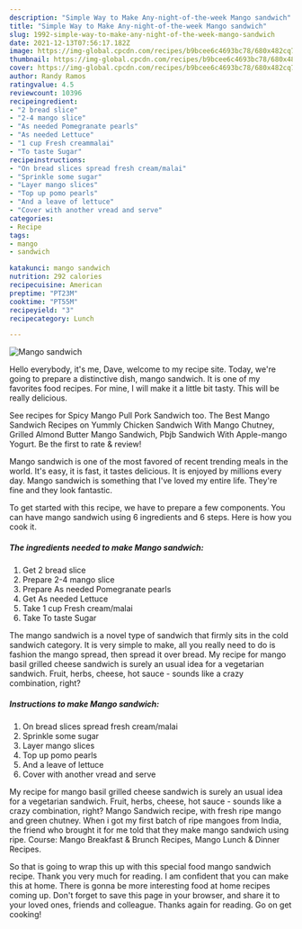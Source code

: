 ```yaml
---
description: "Simple Way to Make Any-night-of-the-week Mango sandwich"
title: "Simple Way to Make Any-night-of-the-week Mango sandwich"
slug: 1992-simple-way-to-make-any-night-of-the-week-mango-sandwich
date: 2021-12-13T07:56:17.182Z
image: https://img-global.cpcdn.com/recipes/b9bcee6c4693bc78/680x482cq70/mango-sandwich-recipe-main-photo.jpg
thumbnail: https://img-global.cpcdn.com/recipes/b9bcee6c4693bc78/680x482cq70/mango-sandwich-recipe-main-photo.jpg
cover: https://img-global.cpcdn.com/recipes/b9bcee6c4693bc78/680x482cq70/mango-sandwich-recipe-main-photo.jpg
author: Randy Ramos
ratingvalue: 4.5
reviewcount: 10396
recipeingredient:
- "2 bread slice"
- "2-4 mango slice"
- "As needed Pomegranate pearls"
- "As needed Lettuce"
- "1 cup Fresh creammalai"
- "To taste Sugar"
recipeinstructions:
- "On bread slices spread fresh cream/malai"
- "Sprinkle some sugar"
- "Layer mango slices"
- "Top up pomo pearls"
- "And a leave of lettuce"
- "Cover with another vread and serve"
categories:
- Recipe
tags:
- mango
- sandwich

katakunci: mango sandwich 
nutrition: 292 calories
recipecuisine: American
preptime: "PT23M"
cooktime: "PT55M"
recipeyield: "3"
recipecategory: Lunch

---
```



![Mango sandwich](https://img-global.cpcdn.com/recipes/b9bcee6c4693bc78/680x482cq70/mango-sandwich-recipe-main-photo.jpg)

Hello everybody, it's me, Dave, welcome to my recipe site. Today, we're going to prepare a distinctive dish, mango sandwich. It is one of my favorites food recipes. For mine, I will make it a little bit tasty. This will be really delicious.

See recipes for Spicy Mango Pull Pork Sandwich too. The Best Mango Sandwich Recipes on Yummly Chicken Sandwich With Mango Chutney, Grilled Almond Butter Mango Sandwich, Pbjb Sandwich With Apple-mango Yogurt. Be the first to rate & review!

Mango sandwich is one of the most favored of recent trending meals in the world. It's easy, it is fast, it tastes delicious. It is enjoyed by millions every day. Mango sandwich is something that I've loved my entire life. They're fine and they look fantastic.


To get started with this recipe, we have to prepare a few components. You can have mango sandwich using 6 ingredients and 6 steps. Here is how you cook it.

<!--inarticleads1-->

##### The ingredients needed to make Mango sandwich:

1. Get 2 bread slice
1. Prepare 2-4 mango slice
1. Prepare As needed Pomegranate pearls
1. Get As needed Lettuce
1. Take 1 cup Fresh cream/malai
1. Take To taste Sugar


The mango sandwich is a novel type of sandwich that firmly sits in the cold sandwich category. It is very simple to make, all you really need to do is fashion the mango spread, then spread it over bread. My recipe for mango basil grilled cheese sandwich is surely an usual idea for a vegetarian sandwich. Fruit, herbs, cheese, hot sauce - sounds like a crazy combination, right? 

<!--inarticleads2-->

##### Instructions to make Mango sandwich:

1. On bread slices spread fresh cream/malai
1. Sprinkle some sugar
1. Layer mango slices
1. Top up pomo pearls
1. And a leave of lettuce
1. Cover with another vread and serve


My recipe for mango basil grilled cheese sandwich is surely an usual idea for a vegetarian sandwich. Fruit, herbs, cheese, hot sauce - sounds like a crazy combination, right? Mango Sandwich recipe, with fresh ripe mango and green chutney. When i got my first batch of ripe mangoes from India, the friend who brought it for me told that they make mango sandwich using ripe. Course: Mango Breakfast & Brunch Recipes, Mango Lunch & Dinner Recipes. 

So that is going to wrap this up with this special food mango sandwich recipe. Thank you very much for reading. I am confident that you can make this at home. There is gonna be more interesting food at home recipes coming up. Don't forget to save this page in your browser, and share it to your loved ones, friends and colleague. Thanks again for reading. Go on get cooking!
